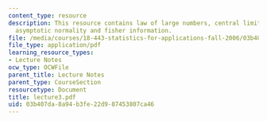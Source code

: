 ```yaml
---
content_type: resource
description: This resource contains law of large numbers, central limit theorem, consistency,
  asymptotic normality and fisher information.
file: /media/courses/18-443-statistics-for-applications-fall-2006/03b407da8a94b3fe22d987453807ca46_lecture3.pdf
file_type: application/pdf
learning_resource_types:
- Lecture Notes
ocw_type: OCWFile
parent_title: Lecture Notes
parent_type: CourseSection
resourcetype: Document
title: lecture3.pdf
uid: 03b407da-8a94-b3fe-22d9-87453807ca46
---
```

